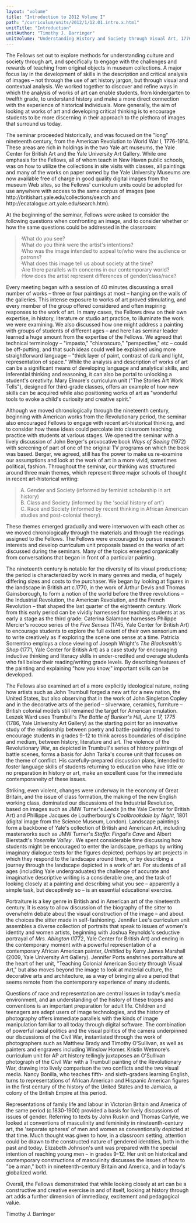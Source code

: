 ```yaml
---
layout: "volume"
title: "Introduction to 2012 Volume I"
path: "/curriculum/units/2012/1/12.01.intro.x.html"
unitTitle: "Introduction"
unitAuthor: "Timothy J. Barringer"
unitVolume: "Understanding History and Society through Visual Art, 1776 to 1914"
---
```

<body>
<p>
The Fellows set out to explore methods for understanding culture and society through art, and specifically to engage with the challenges and rewards of teaching from original objects in museum collections. A major focus lay in the development of skills in the description and critical analysis of images – not through the use of art history jargon, but through visual and contextual analysis. We worked together to discover and refine ways in which the analysis of works of art can enable students, from kindergarten to twelfth grade, to understand history and make a more direct connection with the experience of historical individuals. More generally, the aim of looking at works of art and developing critical thinking is to encourage students to be more discerning in their approach to the plethora of images that surround us today.
</p>
<p>
The seminar proceeded historically, and was focused on the "long" nineteenth century, from the American Revolution to World War I, 1776-1914. These areas are rich in holdings in the two Yale art museums, the Yale Center for British Art and the Yale University Art Gallery. While one emphasis for the Fellows, all of whom teach in New Haven public schools, was on how to utilize the collections in site visits with classes, all paintings and many of the works on paper owned by the Yale University Museums are now available free of charge in good quality digital images from the museum Web sites, so the Fellows' curriculum units could be adopted for use anywhere with access to the same corpus of images (see http://britishart.yale.edu/collections/search and  http://ecatalogue.art.yale.edu/search.htm).
</p>
<p>
At the beginning of the seminar, Fellows were asked to consider the following questions when confronting an image, and to consider whether or how the same questions could be addressed in the classroom:
</p>
<blockquote>
<dl>
<dt>
·What do you see?
<dt>
·What do you think were the artist's intentions?
<dt>
·Who was the image intended to appeal to/who were the audience or patrons?
<dt>
·What does this image tell us about society at the time?
<dt>
·Are there parallels with concerns in our contemporary world?
<dt>
·How does the artist represent differences of gender/class/race?
</dt>
</dt>
</dt>
</dt>
</dt>
</dt>
</dl>
</blockquote>
<p>
Every meeting began with a session of 40 minutes discussing a small number of works – three or four paintings at most – hanging on the walls of the galleries. This intense exposure to works of art proved stimulating, and every member of the group offered considered and often inspiring responses to the work of art. In many cases, the Fellows drew on their own expertise, in history, literature or studio art practice, to illuminate the work we were examining. We also discussed how one might address a painting with groups of students of different ages – and here I as seminar leader learned a huge amount from the expertise of the Fellows. We agreed that technical terminology – "impasto," "chiaroscuro," "perspective," etc – could be off-putting, and that such ideas could well be explained using more straightforward language – "thick layer of paint, contrast of dark and light, representation of space." While the analysis and description of works of art can be a significant means of developing language and analytical skills, and inferential thinking and reasoning, it can also be portal to unlocking a student's creativity. Mary Elmore's curriculum unit ("The Stories Art Work Tells"), designed for third-grade classes, offers an example of how new skills can be acquired while also positioning works of art as "wonderful tools to evoke a child's curiosity and creative spirit."
</p>
<p>
Although we moved chronologically through the nineteenth century, beginning with American works from the Revolutionary period, the seminar also encouraged Fellows to engage with recent art-historical thinking, and to consider how these ideas could percolate into classroom teaching practice with students at various stages. We opened the seminar with a lively discussion of John Berger's provocative book
<i>
Ways of Seeing
</i>
(1972) with screening of part of one of the original TV programs on which the book was based.  Berger, we agreed, still has the power to make us re-examine our assumptions and look at the work of art in a more vivid, sometimes political, fashion. Throughout the seminar, our thinking was structured around three main themes, which represent three major schools of thought in recent art-historical writing:
</p>
<blockquote>
<dl>
<dt>
A. Gender and Society (informed by feminist scholarship in art history)
<dt>
<dt>
B. Class and Society (informed by the 'social history of art')
<dt>
<dt>
C. Race and Society (informed by recent thinking in African American studies and post-colonial theory).
</dt>
</dt>
</dt>
</dt>
</dt>
</dl>
</blockquote>
<p>
These themes emerged gradually and were interwoven with each other as we moved chronologically through the materials and through the readings assigned to the Fellows. The Fellows were encouraged to pursue research interests and develop curriculum unit proposals based on the works of art discussed during the seminars. Many of the topics emerged organically from conversations that began in front of a particular painting.
</p>
<p>
The nineteenth century is notable for the diversity of its visual productions; the period is characterized by work in many genres and media, of hugely differing sizes and costs to the purchaser.  We began by looking at figures in the landscape in British art c.1770, in the work of Arthur Devis and Thomas Gainsborough, to form a notion of the world before the three revolutions – the Industrial Revolution, the American Revolution, and the French Revolution – that shaped the last quarter of the eighteenth century. Work from this early period can be vividly harnessed for teaching students at as early a stage as the third grade: Caterina Salamone harnesses Philippe Mercier's rococo series of the
<i>
Five Senses
</i>
(1745, Yale Center for British Art) to encourage students to explore the full extent of their own sensorium and to write creatively as if exploring the scene one sense at a time. Patricia Sorrentino employs a close viewing of Joseph Wright's
<i>
The Blacksmith's Shop
</i>
(1771, Yale Center for British Art) as a case study for encouraging inductive thinking and literacy skills in under-credited and overage students who fall below their reading/writing grade levels. By describing features of the painting and explaining "how you know," important skills can be developed.
</p>
<p>
The Fellows also examined art of a more explicitly ideological nature, noting how artists such as John Trumbull forged a new art for a new nation, the United States, but also observing that in the work of John Singleton Copley and in the decorative arts of the period – silverware, ceramics, furniture – British colonial models still remained the target for American emulation. Leszek Ward uses Trumbull's
<i>
The Battle of Bunker's Hill, June 17, 1775
</i>
(1786, Yale University Art Gallery) as the starting point for an innovative study of the relationship between poetry and battle-painting intended to encourage students in grades 9-12 to think across boundaries of discipline and medium, between history, literature and art. The violence of the Revolutionary War, as depicted in Trumbull's series of history paintings of battle scenes, forms a basis for John Tarka's course unit that focuses on the theme of conflict. His carefully-prepared discussion plans, intended to foster language skills of students returning to education who have little or no preparation in history or art, make an excellent case for the immediate contemporaneity of these issues.
</p>
<p>
Striking, even violent, changes were underway in the economy of Great Britain, and the issue of class formation, the making of the new English working class, dominated our discussions of the Industrial Revolution, based on images such as JMW Turner's
<i>
Leeds
</i>
(in the Yale Center for British Art) and Phillippe Jacques de Loutherbourg's
<i>
Coalbrookdale by Night,
</i>
1801 (digital image from the Science Museum, London). Landscape paintings form a backbone of Yale's collection of British and American Art, including masterworks such as JMW Turner's
<i>
Staffa: Fingal's Cave
</i>
and Albert Bierstadt's
<i>
Yosemite Valley
</i>
. We spent considerable time discussing how students might be encouraged to enter the landscape, perhaps by writing imaginary dialogue texts for the figures depicted; perhaps by art projects in which they respond to the landscape around them, or by describing a journey through the landscape depicted in a work of art. For students of all ages (including Yale undergraduates) the challenge of accurate and imaginative descriptive writing is a considerable one, and the task of looking closely at a painting and describing what you see – apparently a simple task, but deceptively so – is an essential educational exercise.
</p>
<p>
Portraiture is a key genre in British and in American art of the nineteenth century. It is easy to allow discussion of the biography of the sitter to overwhelm debate about the visual construction of the image – and about the choices the sitter made in self-fashioning. Jennifer Lee's curriculum unit assembles a diverse collection of portraits that speak to issues of women's identity and women artists, beginning with Joshua Reynolds's seductive portrayal of
<i>
Mrs. Abington
</i>
(1772, Yale Center for British Art) and ending in the contemporary moment with a powerful representation of a contemporary African American painter,
<i>
Unititled
</i>
by Kerry James Marshall (2009, Yale University Art Gallery). Jennifer Ports enshrines portraiture at the heart of her unit, "Teaching Colonial American Society through Visual Art," but also moves beyond the image to look at material culture, the decorative arts and architecture, as a way of bringing alive a period that seems remote from the contemporary experience of many students.
</p>
<p>
Questions of race and representation are central issues in today's media environment, and an understanding of the history of these tropes and conventions is an important preparation for adult life. Children and teenagers are adept users of image technologies, and the history of photography offers immediate parallels with the kinds of image manipulation familiar to all today through digital software. The combination of powerful racial politics and the visual politics of the camera underpinned our discussions of the Civil War, instantiated through the work of photographers such as Matthew Brady and Timothy O'Sullivan, as well as painters and engravers including Winslow Homer. Kristin Wetmore's curriculum unit for AP art history tellingly juxtaposes an O'Sullivan photograph of the Civil War with a Trumbull painting of the Revolutionary War, drawing into lively comparison the two conflicts and the two visual media. Nancy Bonilla, who teaches fifth- and sixth-graders learning English, turns to representations of African American and Hispanic American figures in the first century of the history of the United States and to Jamaica, a colony of the British Empire at this period.
</p>
<p>
Representations of family life and labour in Victorian Britain and America of the same period (c.1830-1900) provided a basis for lively discussions of issues of gender. Referring to texts by John Ruskin and Thomas Carlyle, we looked at conventions of masculinity and femininity in nineteenth-century art, the 'separate spheres' of men and women as conventionally depicted at that time. Much thought was given to how, in a classroom setting, attention could be drawn to the constructed nature of gendered identities, both in the past and today. Elizabeth Johnson's unit was prepared with the special intention of reaching young men – in grades 9-12. Her unit on historical and contemporary constructions of masculinity discusses the issues of how to "be a man," both in nineteenth-century Britain and America, and in today's globalized world.
</p>
<p>
Overall, the Fellows demonstrated that while looking closely at art can be a constructive and creative exercise in and of itself, looking at history through art adds a further dimension of immediacy, excitement and pedagogical value.
</p>
<p>
Timothy J. Barringer
</p>
</body>